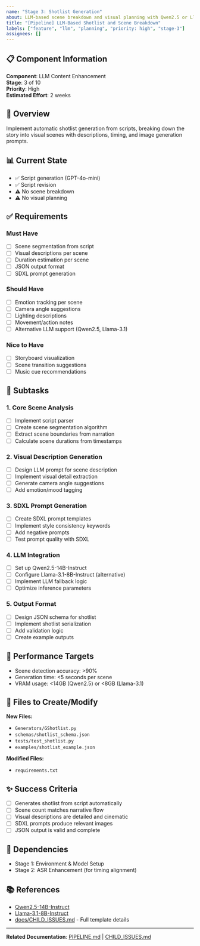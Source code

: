 ```yaml
---
name: "Stage 3: Shotlist Generation"
about: LLM-based scene breakdown and visual planning with Qwen2.5 or Llama-3.1
title: "[Pipeline] LLM-Based Shotlist and Scene Breakdown"
labels: ["feature", "llm", "planning", "priority: high", "stage-3"]
assignees: []
---
```


## 📋 Component Information

**Component**: LLM Content Enhancement  
**Stage**: 3 of 10  
**Priority**: High  
**Estimated Effort**: 2 weeks

## 🎯 Overview

Implement automatic shotlist generation from scripts, breaking down the story into visual scenes with descriptions, timing, and image generation prompts.

## 📊 Current State

- ✅ Script generation (GPT-4o-mini)
- ✅ Script revision
- ⚠️ No scene breakdown
- ⚠️ No visual planning

## ✅ Requirements

### Must Have
- [ ] Scene segmentation from script
- [ ] Visual descriptions per scene
- [ ] Duration estimation per scene
- [ ] JSON output format
- [ ] SDXL prompt generation

### Should Have
- [ ] Emotion tracking per scene
- [ ] Camera angle suggestions
- [ ] Lighting descriptions
- [ ] Movement/action notes
- [ ] Alternative LLM support (Qwen2.5, Llama-3.1)

### Nice to Have
- [ ] Storyboard visualization
- [ ] Scene transition suggestions
- [ ] Music cue recommendations

## 📝 Subtasks

### 1. Core Scene Analysis
- [ ] Implement script parser
- [ ] Create scene segmentation algorithm
- [ ] Extract scene boundaries from narration
- [ ] Calculate scene durations from timestamps

### 2. Visual Description Generation
- [ ] Design LLM prompt for scene description
- [ ] Implement visual detail extraction
- [ ] Generate camera angle suggestions
- [ ] Add emotion/mood tagging

### 3. SDXL Prompt Generation
- [ ] Create SDXL prompt templates
- [ ] Implement style consistency keywords
- [ ] Add negative prompts
- [ ] Test prompt quality with SDXL

### 4. LLM Integration
- [ ] Set up Qwen2.5-14B-Instruct
- [ ] Configure Llama-3.1-8B-Instruct (alternative)
- [ ] Implement LLM fallback logic
- [ ] Optimize inference parameters

### 5. Output Format
- [ ] Design JSON schema for shotlist
- [ ] Implement shotlist serialization
- [ ] Add validation logic
- [ ] Create example outputs

## 🎯 Performance Targets
- Scene detection accuracy: >90%
- Generation time: <5 seconds per scene
- VRAM usage: <14GB (Qwen2.5) or <8GB (Llama-3.1)

## 📁 Files to Create/Modify

**New Files:**
- `Generators/GShotlist.py`
- `schemas/shotlist_schema.json`
- `tests/test_shotlist.py`
- `examples/shotlist_example.json`

**Modified Files:**
- `requirements.txt`

## ✨ Success Criteria
- [ ] Generates shotlist from script automatically
- [ ] Scene count matches narrative flow
- [ ] Visual descriptions are detailed and cinematic
- [ ] SDXL prompts produce relevant images
- [ ] JSON output is valid and complete

## 🔗 Dependencies
- Stage 1: Environment & Model Setup
- Stage 2: ASR Enhancement (for timing alignment)

## 📚 References
- [Qwen2.5-14B-Instruct](https://huggingface.co/unsloth/Qwen2.5-14B-Instruct)
- [Llama-3.1-8B-Instruct](https://huggingface.co/meta-llama/Llama-3.1-8B-Instruct)
- [docs/CHILD_ISSUES.md](../docs/CHILD_ISSUES.md) - Full template details

---

**Related Documentation**: [PIPELINE.md](../PIPELINE.md) | [CHILD_ISSUES.md](../docs/CHILD_ISSUES.md)
